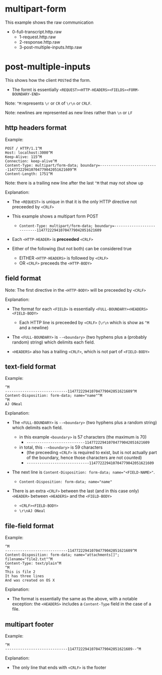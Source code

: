 multipart-form
====

This example shows the raw communication

  * 0-full-transcript.http.raw
    * 1-request.http.raw
    * 2-response.http.raw
    * 3-post-multiple-inputs.http.raw

post-multiple-inputs
====

This shows how the client `POST`ed the form.

  * The formt is essentially `<REQUEST><HTTP-HEADERS><FIELDS><FORM-BOUNDARY-END>`

Note: `^M` represents `\r` or `CR` of `\r\n` or `CRLF`.

Note: newlines are represented as new lines rather than `\n` or `LF`

http headers format
----

Example:

    POST / HTTP/1.1^M
    Host: localhost:3000^M
    Keep-Alive: 115^M
    Connection: keep-alive^M
    Content-Type: multipart/form-data; boundary=---------------------------114772229410704779042051621609^M
    Content-Length: 1751^M
    

Note: there is a trailing new line after the last `^M` that may not show up

Explanation:

  * The `<REQUEST>` is unique in that it is the only HTTP directive not preceeded by `<CRLF>`

  * This example shows a multipart form POST
    * `Content-Type: multipart/form-data; boundary=---------------------------114772229410704779042051621609`

  * Each `<HTTP-HEADER>` is **preceeded** `<CRLF>`

  * Either of the following (but not both) can be considered true
    * EITHER `<HTTP-HEADERS>` is followed by `<CRLF>`
    * OR `<CRLF>` preceeds the `<HTTP-BODY>`

field format
----

Note: The first directive in the `<HTTP-BODY>` will be preceeded by `<CRLF>`

Explanation:

  * The format for each `<FIELD>` is essentially `<FULL-BOUNDARY><HEADERS><FIELD-BODY>`
    * Each HTTP line is preceeded by `<CRLF>` (`\r\n` which is show as `^M` and a newline)
  
  * The `<FULL-BOUNDARY>` is `--<boundary>` (two hyphens plus a (probably random) string) which delimits each field.

  * `<HEADERS>` also has a trailing `<CRLF>`, which is not part of `<FIELD-BODY>`


text-field format
----

Example:

    ^M
    -----------------------------114772229410704779042051621609^M
    Content-Disposition: form-data; name="name"^M
    ^M
    AJ ONeal

Explanation:

  * The `<FULL-BOUNDARY>` is `--<boundary>` (two hyphens plus a random string) which delimits each field.
    * in this example `<boundary>` is 57 characters (the maximum is 70)
      * `---------------------------114772229410704779042051621609`
    * in total, this `--<boundary>` is 59 characters
      * (the preceeding `<CRLF>` is required to exist, but is not actually part of the boundary, hence those characters are not counted)
      * `-----------------------------114772229410704779042051621609`

  * The next line is `Content-Disposition: form-data; name="<FIELD-NAME>"`.
    * `Content-Disposition: form-data; name="name"`

  * There is an extra `<CRLF>` between the last (and in this case only) `<HEADER>` between `<HEADERS>` and the `<FIELD-BODY>`
    * `<CRLF><FIELD-BODY>`
    * `\r\nAJ ONeal`

file-field format
----

Example:

    ^M
    -----------------------------114772229410704779042051621609^M
    Content-Disposition: form-data; name="attachments[]"; filename="file2.txt"^M
    Content-Type: text/plain^M
    ^M
    This is file 2
    It has three lines
    And was created on OS X

Explanation:

  * The format is essentially the same as the above, with a notable exception: the `<HEADERS>` includes a `Content-Type` field in the case of a file.

multipart footer
----

Example:

    ^M
    -----------------------------114772229410704779042051621609--^M

Explanation:

  * The only line that ends with `<CRLF>` is the footer
